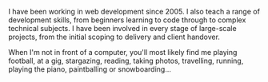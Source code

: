 I have been working in web development since 2005. I also teach a range of development skills, from beginners learning to code through to complex technical subjects. I have been involved in every stage of large-scale projects, from the initial scoping to delivery and client handover. 

When I'm not in front of a computer, you'll most likely find me playing football, at a gig, stargazing, reading, taking photos, travelling, running, playing the piano, paintballing or snowboarding&hellip;
